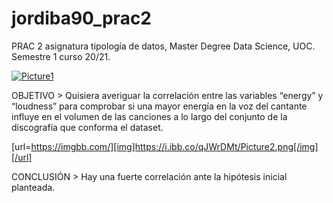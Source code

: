 # jordiba90_prac2
PRAC 2 asignatura tipología de datos, Master Degree Data Science, UOC. Semestre 1 curso 20/21.

<a href="https://imgbb.com/"><img src="https://i.ibb.co/5vJgFS9/Picture1.png" alt="Picture1" border="0"></a>

OBJETIVO > Quisiera averiguar la correlación entre las variables “energy” y “loudness” para comprobar si una mayor energía en la voz del cantante influye en el volumen de las canciones a lo largo del conjunto de la discografía que conforma el dataset.

[url=https://imgbb.com/][img]https://i.ibb.co/qJWrDMt/Picture2.png[/img][/url]

CONCLUSIÓN > Hay una fuerte correlación ante la hipótesis inicial planteada.
